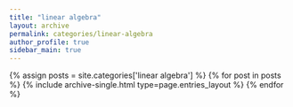 ```yaml
---
title: "linear algebra"
layout: archive
permalink: categories/linear-algebra
author_profile: true
sidebar_main: true
---
```


{% assign posts = site.categories['linear algebra'] %}
{% for post in posts %} {% include archive-single.html type=page.entries_layout %} {% endfor %}
